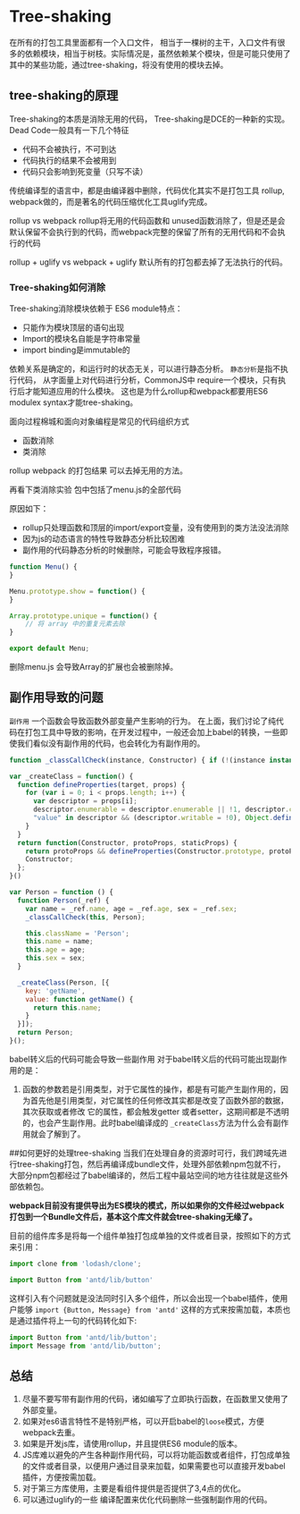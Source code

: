 # Tree-shaking
在所有的打包工具里面都有一个入口文件， 相当于一棵树的主干，入口文件有很多的依赖模块，相当于树枝。实际情况是，虽然依赖某个模块，但是可能只使用了其中的某些功能，通过tree-shaking，将没有使用的模块去掉。

## tree-shaking的原理
Tree-shaking的本质是消除无用的代码， Tree-shaking是DCE的一种新的实现。
Dead Code一般具有一下几个特征
- 代码不会被执行，不可到达
- 代码执行的结果不会被用到
- 代码只会影响到死变量（只写不读）

传统编译型的语言中，都是由编译器中删除，代码优化其实不是打包工具 rollup, webpack做的，而是著名的代码压缩优化工具uglify完成。

rollup vs webpack
rollup将无用的代码函数和 unused函数消除了，但是还是会默认保留不会执行到的代码，而webpack完整的保留了所有的无用代码和不会执行的代码

rollup + uglify vs webpack + uglify
默认所有的打包都去掉了无法执行的代码。

### Tree-shaking如何消除
Tree-shaking消除模块依赖于 ES6 module特点：
- 只能作为模块顶层的语句出现
- Import的模块名自能是字符串常量
- import binding是immutable的

依赖关系是确定的，和运行时的状态无关，可以进行静态分析。
`静态分析`是指不执行代码， 从字面量上对代码进行分析，CommonJS中 require一个模块，只有执行后才能知道应用的什么模块。
这也是为什么rollup和webpack都要用ES6 modulex syntax才能tree-shaking。

面向过程棉城和面向对象编程是常见的代码组织方式
- 函数消除
- 类消除

rollup webpack 的打包结果 可以去掉无用的方法。

再看下类消除实验
包中包括了menu.js的全部代码

原因如下：
- rollup只处理函数和顶层的import/export变量，没有使用到的类方法没法消除
- 因为js的动态语言的特性导致静态分析比较困难
- 副作用的代码静态分析的时候删除，可能会导致程序报错。

~~~~~~js
function Menu() {
}

Menu.prototype.show = function() {
}

Array.prototype.unique = function() {
    // 将 array 中的重复元素去除
}

export default Menu;

~~~~~~
删除menu.js 会导致Array的扩展也会被删除掉。

## 副作用导致的问题
`副作用` 一个函数会导致函数外部变量产生影响的行为。
在上面，我们讨论了纯代码在打包工具中导致的影响，在开发过程中，一般还会加上babel的转换，一些即使我们看似没有副作用的代码，也会转化为有副作用的。


~~~~~js
function _classCallCheck(instance, Constructor) { if (!(instance instanceof Constructor)) { throw new TypeError("Cannot call a class as a function"); } }

var _createClass = function() {
  function defineProperties(target, props) {
    for (var i = 0; i < props.length; i++) {
      var descriptor = props[i];
      descriptor.enumerable = descriptor.enumerable || !1, descriptor.configurable = !0,
      "value" in descriptor && (descriptor.writable = !0), Object.defineProperty(target, descriptor.key, descriptor);
    }
  }
  return function(Constructor, protoProps, staticProps) {
    return protoProps && defineProperties(Constructor.prototype, protoProps), staticProps && defineProperties(Constructor, staticProps),
    Constructor;
  };
}()

var Person = function () {
  function Person(_ref) {
    var name = _ref.name, age = _ref.age, sex = _ref.sex;
    _classCallCheck(this, Person);

    this.className = 'Person';
    this.name = name;
    this.age = age;
    this.sex = sex;
  }

  _createClass(Person, [{
    key: 'getName',
    value: function getName() {
      return this.name;
    }
  }]);
  return Person;
}();
~~~~~

babel转义后的代码可能会导致一些副作用
对于babel转义后的代码可能出现副作用的是： 
1. 函数的参数若是引用类型，对于它属性的操作，都是有可能产生副作用的，因为首先他是引用类型，对它属性的任何修改其实都是改变了函数外部的数据，其次获取或者修改 它的属性，都会触发getter 或者setter，这期间都是不透明的，也会产生副作用。此时babel编译成的 `_createClass`方法为什么会有副作用就会了解到了。


##如何更好的处理tree-shaking
当我们在处理自身的资源时可行，我们跨域先进行tree-shaking打包，然后再编译成bundle文件，处理外部依赖npm包就不行，大部分npm包都经过了babel编译的，然后工程中最站空间的地方往往就是这些外部依赖包。

**webpack目前没有提供导出为ES模块的模式，所以如果你的文件经过webpack打包到一个Bundle文件后，基本这个库文件就会tree-shaking无缘了。**

目前的组件库多是将每一个组件单独打包成单独的文件或者目录，按照如下的方式来引用：
~~~~~js
import clone from 'lodash/clone';

import Button from 'antd/lib/button'

~~~~~
这样引入有个问题就是没法同时引入多个组件，所以会出现一个babel插件，使用户能够 `import {Button, Message} from 'antd'` 这样的方式来按需加载，本质也是通过插件将上一句的代码转化如下:
~~~~~js
import Button from 'antd/lib/button';
import Message from 'antd/lib/button';
~~~~~

## 总结
1. 尽量不要写带有副作用的代码，诸如编写了立即执行函数，在函数里又使用了外部变量。
2. 如果对es6语言特性不是特别严格，可以开启babel的`loose`模式，方便webpack去重。
3. 如果是开发js库，请使用rollup，并且提供ES6 module的版本。
4. JS库难以避免的产生各种副作用代码，可以将功能函数或者组件，打包成单独的文件或者目录，以便用户通过目录来加载，如果需要也可以直接开发babel插件，方便按需加载。
5. 对于第三方库使用，主要是看组件提供是否提供了3,4点的优化。
6. 可以通过uglify的一些 编译配置来优化代码删除一些强制副作用的代码。

